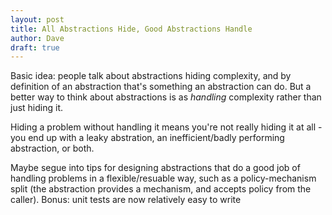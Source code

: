 ```yaml
---
layout: post
title: All Abstractions Hide, Good Abstractions Handle
author: Dave
draft: true
---
```


Basic idea: people talk about abstractions hiding complexity, and by definition of an abstraction that's something an abstraction can do. But a better way to think about abstractions is as *handling* complexity rather than just hiding it.

Hiding a problem without handling it means you're not really hiding it at all - you end up with a leaky abstration, an inefficient/badly performing abstraction, or both.

Maybe segue into tips for designing abstractions that do a good job of handling problems in a flexible/resuable way, such as a policy-mechanism split (the abstraction provides a mechanism, and accepts policy from the caller). Bonus: unit tests are now relatively easy to write



